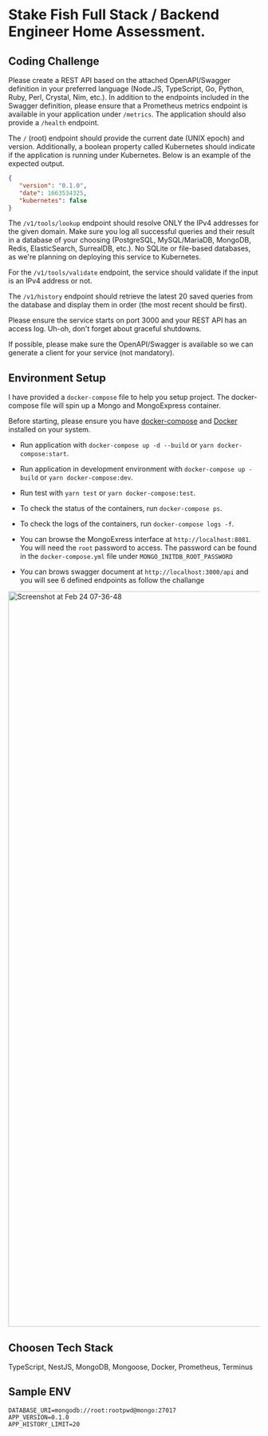 # Stake Fish Full Stack / Backend Engineer Home Assessment.

## Coding Challenge

Please create a REST API based on the attached OpenAPI/Swagger definition in your preferred language (Node.JS, TypeScript, Go, Python, Ruby, Perl, Crystal, Nim, etc.). In addition to the endpoints included in the Swagger definition, please ensure that a Prometheus metrics endpoint is available in your application under `/metrics`. The application should also provide a `/health` endpoint.

The `/` (root) endpoint should provide the current date (UNIX epoch) and version. Additionally, a boolean property called Kubernetes should indicate if the application is running under Kubernetes. Below is an example of the expected output.

```json
{
   "version": "0.1.0",
   "date": 1663534325,
   "kubernetes": false
}
```

The `/v1/tools/lookup` endpoint should resolve ONLY the IPv4 addresses for the given domain. Make sure you log all successful queries and their result in a database of your choosing (PostgreSQL, MySQL/MariaDB, MongoDB, Redis, ElasticSearch, SurrealDB, etc.). No SQLite or file-based databases, as we're planning on deploying this service to Kubernetes.

For the `/v1/tools/validate` endpoint, the service should validate if the input is an IPv4 address or not.

The `/v1/history` endpoint should retrieve the latest 20 saved queries from the database and display them in order (the most recent should be first).

Please ensure the service starts on port 3000 and your REST API has an access log. Uh-oh, don't forget about graceful shutdowns.

If possible, please make sure the OpenAPI/Swagger is available so we can generate a client for your service (not mandatory).


## Environment Setup

I have provided a `docker-compose` file to help you setup project. The docker-compose file will spin up a Mongo and MongoExpress container.

Before starting, please ensure you have [docker-compose](https://docs.docker.com/compose/) and [Docker](https://www.docker.com/) installed on your system.

- Run application with `docker-compose up -d --build` or `yarn docker-compose:start`.

- Run application in development environment with `docker-compose up -build` or `yarn docker-compose:dev`.

- Run test with `yarn test` or `yarn docker-compose:test`.

- To check the status of the containers, run `docker-compose ps`.

- To check the logs of the containers, run `docker-compose logs -f`.

- You can browse the MongoExress interface at `http://localhost:8081`. You will need the `root` password to access. The password can be found in the `docker-compose.yml` file under `MONGO_INITDB_ROOT_PASSWORD`

- You can brows swagger document at `http://localhost:3000/api` and you will see 6 defined endpoints as follow the challange
<img width="1474" alt="Screenshot at Feb 24 07-36-48" src="https://user-images.githubusercontent.com/54128071/221192187-49fa7e6e-2e4b-4fd7-b0c2-336fa4d7c90f.png">


## Choosen Tech Stack
TypeScript, NestJS, MongoDB, Mongoose, Docker, Prometheus, Terminus

## Sample ENV

```PORT=3000
DATABASE_URI=mongodb://root:rootpwd@mongo:27017
APP_VERSION=0.1.0
APP_HISTORY_LIMIT=20
```

